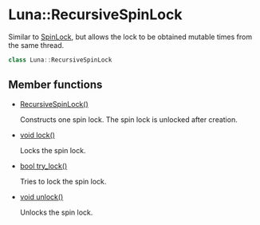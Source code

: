 # Luna::RecursiveSpinLock
Similar to [SpinLock](class_luna_1_1_spin_lock.md), but allows the lock to be obtained mutable times from the same thread. 

```c++
class Luna::RecursiveSpinLock
```

## Member functions
* [RecursiveSpinLock()](class_luna_1_1_recursive_spin_lock_1a80b247570b4d1f083a263804a7f3a877.md)

    Constructs one spin lock. The spin lock is unlocked after creation. 

* [void lock()](class_luna_1_1_recursive_spin_lock_1aa81aed607133209dade63a226818224d.md)

    Locks the spin lock. 

* [bool try_lock()](class_luna_1_1_recursive_spin_lock_1aa24a64f788f142df670c3abc809d32b6.md)

    Tries to lock the spin lock. 

* [void unlock()](class_luna_1_1_recursive_spin_lock_1a9278be8203e1c42e2619179882ae4403.md)

    Unlocks the spin lock. 

